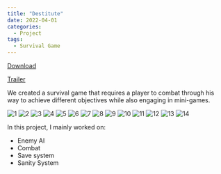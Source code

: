 ```yaml
---
title: "Destitute"
date: 2022-04-01
categories:
  - Project
tags:
  - Survival Game
---
```

[Download](https://web.cse.ohio-state.edu/~crawfis.3/cse5912/2022Spring/PickledCucumbers/PickledCucumbers2022.zip)

[Trailer](https://www.youtube.com/watch?v=35gDQC1Y3JE)

We created a survival game that requires a player to combat through his way to achieve different objectives while also engaging in mini-games.

![1](https://web.cse.ohio-state.edu/~crawfis.3/cse5912/2022Spring/PickledCucumbers/Screenshots/1unknown.png)
![2](https://web.cse.ohio-state.edu/~crawfis.3/cse5912/2022Spring/PickledCucumbers/Screenshots/Picture1.gif)
![3](https://web.cse.ohio-state.edu/~crawfis.3/cse5912/2022Spring/PickledCucumbers/Screenshots/Picture2.gif)
![4](https://web.cse.ohio-state.edu/~crawfis.3/cse5912/2022Spring/PickledCucumbers/Screenshots/Picture3.gif)
![5](https://web.cse.ohio-state.edu/~crawfis.3/cse5912/2022Spring/PickledCucumbers/Screenshots/Picture4.png)
![6](https://web.cse.ohio-state.edu/~crawfis.3/cse5912/2022Spring/PickledCucumbers/Screenshots/Picture5.gif)
![7](https://web.cse.ohio-state.edu/~crawfis.3/cse5912/2022Spring/PickledCucumbers/Screenshots/Picture6.gif)
![8](https://web.cse.ohio-state.edu/~crawfis.3/cse5912/2022Spring/PickledCucumbers/Screenshots/Picture7.gif)
![9](https://web.cse.ohio-state.edu/~crawfis.3/cse5912/2022Spring/PickledCucumbers/Screenshots/Picture8.gif)
![10](https://web.cse.ohio-state.edu/~crawfis.3/cse5912/2022Spring/PickledCucumbers/Screenshots/Picture11.gif)
![11](https://web.cse.ohio-state.edu/~crawfis.3/cse5912/2022Spring/PickledCucumbers/Screenshots/unknown%20(1).png)
![12](https://web.cse.ohio-state.edu/~crawfis.3/cse5912/2022Spring/PickledCucumbers/Screenshots/unknown%20(2).png)
![13](https://web.cse.ohio-state.edu/~crawfis.3/cse5912/2022Spring/PickledCucumbers/Screenshots/unknown%20(3).png)
![14](https://web.cse.ohio-state.edu/~crawfis.3/cse5912/2022Spring/PickledCucumbers/Screenshots/unknown.png)


In this project, I mainly worked on:
  - Enemy AI
  - Combat
  - Save system
  - Sanity System